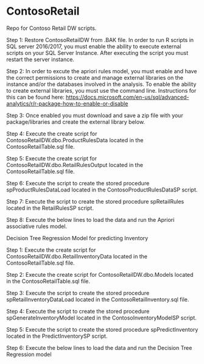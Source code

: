 # ContosoRetail
Repo for Contoso Retail DW scripts.

Step 1: 
Restore ContosoRetailDW from .BAK file.
In order to run R scripts in SQL server 2016/2017, you must enable the ability to execute external scripts on your SQL Server Instance.
After executing the script you must restart the server instance.

Step 2:
In order to excute the apriori rules model, you must enable and have the correct permissions to create and manage external libraries on the instance and/or the databases involved in the analysis.
To enable the ability to create external libraries, you must use the command line.  Instructions for this can be found here: https://docs.microsoft.com/en-us/sql/advanced-analytics/r/r-package-how-to-enable-or-disable

Step 3:
Once enabled you must download and save a zip file with your package/libraries and create the external library below.
  
Step 4: 
Execute the create script for ContosoRetailDW.dbo.ProductRulesData located in the ContosoRetailTable.sql file.

Step 5:
Execute the create script for ContosoRetailDW.dbo.RetailRulesOutput located in the ContosoRetailTable.sql file.

Step 6:
Execute the script to create the stored procedure spProductRulesDataLoad located in the ContosoProductRulesDataSP script.

Step 7:
Execute the script to create the stored procedure spRetailRules located in the RetailRulesSP script.

Step 8:
Execute the below lines to load the data and run the Apriori associative rules model.

Decision Tree Regression Model for predicting Inventory

Step 1: Execute the create script for ContosoRetailDW.dbo.RetailInventoryData located in the ContosoRetailTable.sql file.

Step 2: Execute the create script for ContosoRetailDW.dbo.Models located in the ContosoRetailTable.sql file.

Step 3: Execute the script to create the stored procedure spRetailInventoryDataLoad located in the ContosoRetailInventory.sql file.

Step 4: Execute the script to create the stored procedure spGenerateInventoryModel located in the ContosoInventoryModelSP script.

Step 5: Execute the script to create the stored procedure spPredictInventory located in the PredictInventorySP script.

Step 6: Execute the below lines to load the data and run the Decision Tree Regression model
